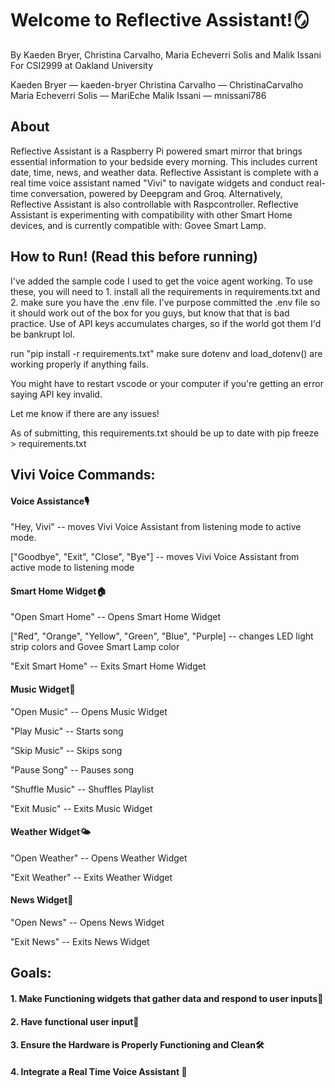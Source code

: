 # Welcome to Reflective Assistant!🪞

By Kaeden Bryer, Christina Carvalho, Maria Echeverri Solis and Malik Issani
For CSI2999 at Oakland University

Kaeden Bryer –– kaeden-bryer
Christina Carvalho –– ChristinaCarvalho
Maria Echeverri Solis –– MariEche
Malik Issani –– mnissani786

## About

Reflective Assistant is a Raspberry Pi powered smart mirror that brings essential information to your bedside every morning. This includes current date, time, news, and weather data. Reflective Assistant is complete with a real time voice assistant named "Vivi" to navigate widgets and conduct real-time conversation, powered by Deepgram and Groq. Alternatively, Reflective Assistant is also controllable with Raspcontroller. Reflective Assistant is experimenting with compatibility with other Smart Home devices, and is currently compatible with: Govee Smart Lamp.


## How to Run! (Read this before running)

I've added the sample code I used to get the voice agent working. To use these, you will need to 1. install all the requirements in requirements.txt and 2. make sure you have the .env file. I've purpose committed the .env file so it should work out of the box for you guys, but know that that is bad practice. Use of API keys accumulates charges, so if the world got them I'd be bankrupt lol.

run "pip install -r requirements.txt"
make sure dotenv and load_dotenv() are working properly if anything fails.

You might have to restart vscode or your computer if you're getting an error saying API key invalid.

Let me know if there are any issues!

As of submitting, this requirements.txt should be up to date with pip freeze > requirements.txt


## Vivi Voice Commands:
#### Voice Assistance🎙️
"Hey, Vivi" -- moves Vivi Voice Assistant from listening mode to active mode.

["Goodbye", "Exit", "Close", "Bye"] -- moves Vivi Voice Assistant from active mode to listening mode

#### Smart Home Widget🏠
"Open Smart Home" -- Opens Smart Home Widget

["Red", "Orange", "Yellow", "Green", "Blue", "Purple] -- changes LED light strip colors and Govee Smart Lamp color

"Exit Smart Home" -- Exits Smart Home Widget

#### Music Widget🎵
"Open Music" -- Opens Music Widget

"Play Music" -- Starts song

"Skip Music" -- Skips song

"Pause Song" -- Pauses song

"Shuffle Music" -- Shuffles Playlist

"Exit Music" -- Exits Music Widget


#### Weather Widget🌤️
"Open Weather" -- Opens Weather Widget

"Exit Weather" -- Exits Weather Widget


#### News Widget📰
"Open News" -- Opens News Widget

"Exit News" -- Exits News Widget


## Goals:
#### 1. Make Functioning widgets that gather data and respond to user inputs🛜


#### 2. Have functional user input💭


#### 3. Ensure the Hardware is Properly Functioning and Clean🛠️


#### 4. Integrate a Real Time Voice Assistant 🧠
